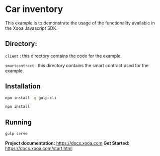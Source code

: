 # Car inventory 

This example is to demonstrate the usage of the functionality available in the Xooa Javascript SDK.

## Directory:

``client`` : this directory contains the code for the example.

``smartcontract`` : this directory contains the smart contract used for the example. 

## Installation 

```bash
npm install -g gulp-cli
```

```bash
npm install
```

## Running 

```bash
gulp serve
```


**Project documentation:** <https://docs.xooa.com>
**Get Started:** <https://docs.xooa.com/start.html>